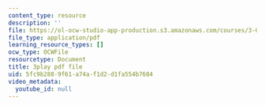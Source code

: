 ```yaml
---
content_type: resource
description: ''
file: https://ol-ocw-studio-app-production.s3.amazonaws.com/courses/3-091-introduction-to-solid-state-chemistry-fall-2018/5fc9b2889f61a74af1d2d1fa554b7684_7_IoLAXtQ3k.pdf
file_type: application/pdf
learning_resource_types: []
ocw_type: OCWFile
resourcetype: Document
title: 3play pdf file
uid: 5fc9b288-9f61-a74a-f1d2-d1fa554b7684
video_metadata:
  youtube_id: null
---
```

